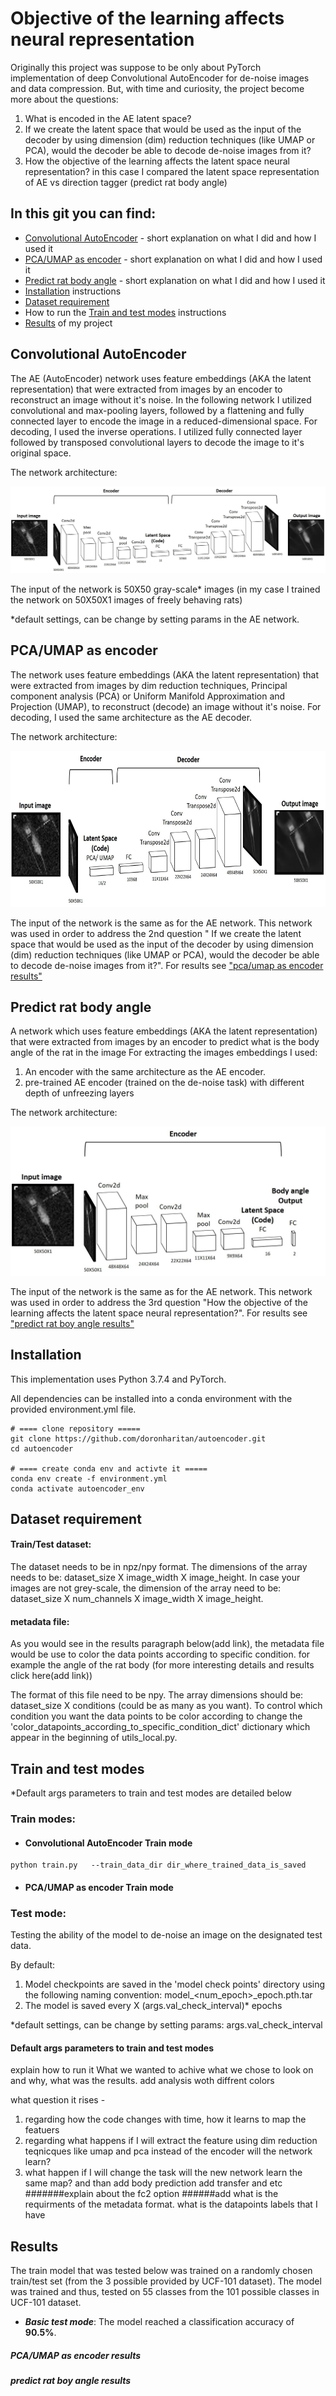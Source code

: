 # Objective of the learning affects neural representation
Originally this project was suppose to be only about PyTorch implementation of deep Convolutional AutoEncoder for 
de-noise images and data compression.
But, with time and curiosity, the project become more about the questions: 
 1. What is encoded in the AE latent space? 
 2. If we create the latent space that would be used as the input of the decoder by using dimension (dim) reduction techniques 
 (like UMAP or PCA), would the decoder be able to decode de-noise images from it?
   3. How the objective of the learning affects the latent space neural
    representation? in this case I compared the latent space representation 
    of AE vs direction tagger (predict rat body angle)

## In this git you can find:
- [Convolutional AutoEncoder](#convolutional-autoencoder) - short explanation on what I did and how I used it 
- [PCA/UMAP as encoder](#pcaumap-as-encoder) - short explanation on what I did and how I used it 
- [Predict rat body angle](#predict-rat-body-angle) - short explanation on what I did and how I used it 
- [Installation](#installation) instructions
- [Dataset requirement](#dataset-requirement)
- How to run the [Train and test modes](#train-and-test-modes) instructions
- [Results](#results) of my project

## Convolutional AutoEncoder
 The AE (AutoEncoder) network uses feature embeddings (AKA the latent representation) that were extracted from images by an encoder to reconstruct an image without it's noise.
 In the following network I utilized convolutional  and max-pooling layers, followed by a flattening and fully connected layer to encode the image in a reduced-dimensional space.
 For decoding, I used the inverse operations. I utilized fully connected layer followed by transposed convolutional layers to decode the image to it's original space.    

 The network architecture:
  <p align="center"><img src="https://github.com/doronharitan/autoencoder/blob/master/figuers/ae_network.jpg"></p>

The input of the network is 50X50 gray-scale* images (in my case I trained the network on 50X50X1 images of freely behaving rats)

*default settings, can be change by setting params in the AE network.

## PCA/UMAP as encoder
The network uses feature embeddings (AKA the latent representation) that were extracted from images by dim
 reduction techniques, Principal component analysis (PCA) or 
 Uniform Manifold Approximation and Projection (UMAP), to reconstruct (decode) an image without it's noise.
 For decoding, I used the same architecture as the AE decoder.

 The network architecture:
  <p align="center"><img width="700" height="250" src="https://github.com/doronharitan/autoencoder/blob/master/figuers/PCA_UMAP_network.jpg"></p>

The input of the network is the same as for the AE network.
This network was used in order to address the 2nd question " If we create the latent space that would be used as the input of the decoder by using dimension (dim) reduction techniques 
 (like UMAP or PCA), would the decoder be able to decode de-noise images from it?". For results see 
 ["pca/umap as encoder results"](#pcaumap-as-encoder-results) 
 
 
## Predict rat body angle
A network which uses feature embeddings (AKA the latent representation) that were extracted from images
 by an encoder to predict what is the body angle of the rat in the image
 For extracting the images embeddings I used:
  1. An encoder with the same architecture as the AE encoder.
  2. pre-trained AE encoder (trained on the de-noise task) with different depth of unfreezing layers 
  
 The network architecture:
  <p align="center"><img src="https://github.com/doronharitan/autoencoder/blob/master/figuers/predict_body_angle_network.jpg"></p>

The input of the network is the same as for the AE network.
This network was used in order to address the 3rd question "How the objective of the learning affects the latent space neural
    representation?". For results see 
 ["predict rat boy angle results"](#predict-rat-boy-angle-results) 


## Installation
This implementation uses Python 3.7.4 and PyTorch.

All dependencies can be installed into a conda environment with the provided environment.yml file.
``` 
# ==== clone repository =====
git clone https://github.com/doronharitan/autoencoder.git
cd autoencoder

# ==== create conda env and activte it =====
conda env create -f environment.yml
conda activate autoencoder_env
```

##  Dataset requirement
#### Train/Test dataset: 
The dataset needs to be in npz/npy format. The dimensions of the array needs to be: dataset_size X image_width X image_height. 
In case your images are not grey-scale, the dimension of the array need to be: dataset_size X num_channels X image_width X image_height.

#### metadata file:
As you would see in the results paragraph below(add link), the metadata file would be use to color the data points according to specific condition. for example the angle of the rat body (for more interesting details and results click here(add link)) 

The format of this file need to be npy. The array dimensions should be:  dataset_size X conditions (could be as many as you want). 
To control which condition you want the data points to be color according to change the 'color_datapoints_according_to_specific_condition_dict' dictionary which appear in the beginning of utils_local.py.     

##  Train and test modes
*Default args parameters to train and test modes are detailed below

### Train modes:  
- #### Convolutional AutoEncoder Train mode
```
python train.py   --train_data_dir dir_where_trained_data_is_saved    
```
- #### PCA/UMAP as encoder Train mode



### Test mode:
Testing the ability of the model to de-noise an image on the designated test data.

By default:
 1. Model checkpoints are saved in the 'model check points' directory using the following naming convention:
 model_<num_epoch>_epoch.pth.tar
 2. The model is saved every X (args.val_check_interval)* epochs

*default settings, can be change by setting params: args.val_check_interval

#### Default args parameters to train and test modes






explain how to run it 
What we wanted to achive 
what we chose to look on and why, 
what was the results.
add analysis woth diffrent colors 

what question it rises - 
1. regarding how the code changes with time, how it learns to map the featuers
2. regarding what happens if I will extract the feature using dim reduction teqnicques like umap and pca instead of the encoder will the network learn?
3. what happen if I will change the task will the new network learn the same map? 
and than add body prediction
add transfer and etc
 #######explain about the fc2 option
 ######add what is the requirments of the metadata format. what is the datapoints labels that I have
## Results 
The train model that was tested below was trained on a randomly chosen train/test set (from the 3 possible provided by UCF-101 dataset).
The model was trained and thus, tested on 55 classes from the 101 possible classes in UCF-101 dataset.
- _**Basic test mode**_:  The model reached a classification accuracy of **90.5%**.

##### PCA/UMAP as encoder results

##### predict rat boy angle results
